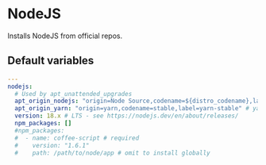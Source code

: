 # NodeJS

Installs NodeJS from official repos.

<!--ROLEVARS-->
## Default variables
```yaml
---
nodejs:
  # Used by apt_unattended_upgrades
  apt_origin_nodejs: "origin=Node Source,codename=${distro_codename},label=Node Source" # nodejs repo
  apt_origin_yarn: "origin=yarn,codename=stable,label=yarn-stable" # yarn repo
  version: 18.x # LTS - see https://nodejs.dev/en/about/releases/
  npm_packages: []
  #npm_packages:
  #  - name: coffee-script # required
  #    version: "1.6.1"
  #    path: /path/to/node/app # omit to install globally

```

<!--ENDROLEVARS-->
